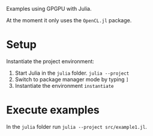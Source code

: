 Examples using GPGPU with Julia.

At the moment it only uses the `OpenCL.jl` package.

# Setup
Instantiate the project environment:
1. Start Julia in the `julia` folder.
  `julia --project`
2. Switch to package manager mode by typing `]`
3. Instantiate the environment
  `instantiate`

# Execute examples
In the `julia` folder run
`julia --project src/example1.jl`.
